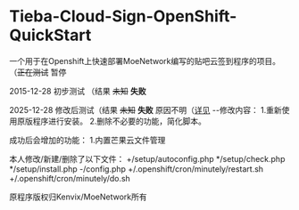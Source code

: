 # Tieba-Cloud-Sign-OpenShift-QuickStart
一个用于在Openshift上快速部署MoeNetwork编写的贴吧云签到程序的项目。（~~正在测试~~ 暂停

2015-12-28 初步测试 （结果 ~~未知~~  **失败**


2025-12-28 修改后测试（结果 ~~未知~~ **失败** 原因不明（[详见](http://sign.ikay.work)
            --修改内容：
                1.重新使用原版程序进行安装。
                2.删除不必要的功能，简化脚本。



成功后会增加的功能：
    1.内置芒果云文件管理
    

本人修改/新建/删除了以下文件：
    +/setup/autoconfig.php
    */setup/check.php
    */setup/install.php
    -/config.php
    +/.openshift/cron/minutely/restart.sh
    +/.openshift/cron/minutely/do.sh
    
原程序版权归Kenvix/MoeNetwork所有